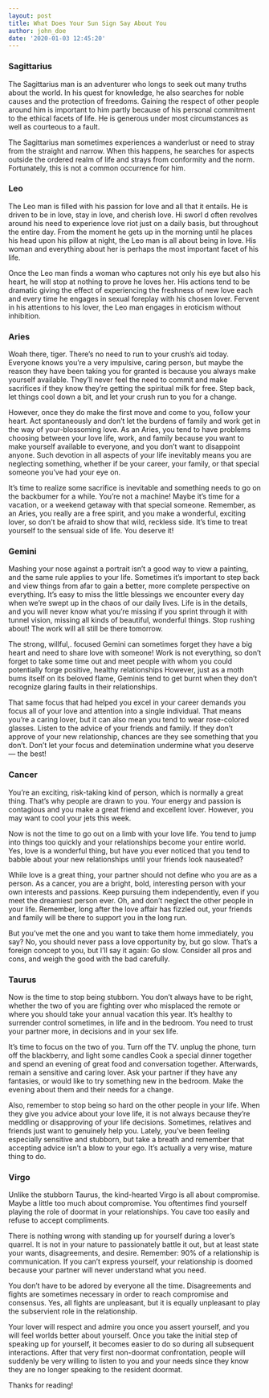 ```yaml
---
layout: post
title: What Does Your Sun Sign Say About You
author: john_doe
date: '2020-01-03 12:45:20'
---
```

### Sagittarius

The Sagittarius man is an adventurer who longs to seek out many truths about the world. In his quest for knowledge, he also searches for noble causes and the protection of freedoms. Gaining the respect of other people around him is important to him partly because of his personal commitment to the ethical facets of life. He is generous under most circumstances as well as courteous to a fault.

The Sagittarius man sometimes experiences a wanderlust or need to stray from the straight and narrow. When this happens, he searches for aspects outside the ordered realm of life and strays from conformity and the norm. Fortunately, this is not a common occurrence for him.

### Leo

The Leo man is filled with his passion for love and all that it entails. He is driven to be in love, stay in love, and cherish love. Hi sworl d often revolves around his need to experience love riot just on a daily basis, but throughout the entire day. From the moment he gets up in the morning until he places his head upon his pillow at night, the Leo man is all about being in love. His woman and everything about her is perhaps the most important facet of his life.

Once the Leo man finds a woman who captures not only his eye but also his heart, he will stop at nothing to prove he loves her. His actions tend to be dramatic giving the effect of experiencing the freshness of new love each and every time he engages in sexual foreplay with his chosen lover. Fervent in his attentions to his lover, the Leo man engages in eroticism without inhibition.

### Aries

Woah there, tiger. There’s no need to run to your crush’s aid today. Everyone knows you’re a very impulsive, caring person, but maybe the reason they have been taking you for granted is because you always make yourself available. They’ll never feel the need to commit and make sacrifices if they know they’re getting the spiritual milk for free. Step back, let things cool down a bit, and let your crush run to you for a change.

However, once they do make the first move and come to you, follow your heart. Act spontaneously and don’t let the burdens of family and work get in the way of your-blossoming love. As an Aries, you tend to have problems choosing between your love life, work, and family because you want to make yourself available to everyone, and you don’t want to disappoint anyone. Such devotion in all aspects of your life inevitably means you are neglecting something, whether if be your career, your family, or that special someone you’ve had your eye on.

It’s time to realize some sacrifice is inevitable and something needs to go on the backbumer for a while. You’re not a machine! Maybe it’s time for a vacation, or a weekend getaway with that special someone. Remember, as an Aries, you really are a free spirit, and you make a wonderful, exciting lover, so don’t be afraid to show that wild, reckless side. It’s time to treat yourself to the sensual side of life. You deserve it!

### Gemini

Mashing your nose against a portrait isn’t a good way to view a painting, and the same rule applies to your life. Sometimes it’s important to step back and view things from afar to gain a better, more complete perspective on everything. It’s easy to miss the little blessings we encounter every day when we’re swept up in the chaos of our daily lives. Life is in the details, and you will never know what you’re missing if you sprint through it with tunnel vision, missing all kinds of beautiful, wonderful things. Stop rushing about! The work will all still be there tomorrow.

The strong, willful,. focused Gemini can sometimes forget they have a big heart and need to share love with someone! Work is not everything, so don’t forget to take some time out and meet people with whom you could potentially forge positive, healthy relationships However, just as a moth bums itself on its beloved flame, Geminis tend to get burnt when they don’t recognize glaring faults in their relationships.

That same focus that had helped you excel in your career demands you focus all of your love and attention into a single individual. That means you’re a caring lover, but it can also mean you tend to wear rose-colored glasses. Listen to the advice of your friends and family. If they don’t approve of your new relationship, chances are they see something that you don’t. Don’t let your focus and detemiination undermine what you deserve — the best!

### Cancer

You’re an exciting, risk-taking kind of person, which is normally a great thing. That’s why people are drawn to you. Your energy and passion is contagious and you make a great friend and excellent lover. However, you may want to cool your jets this week.

Now is not the time to go out on a limb with your love life. You tend to jump into things too quickly and your relationships become your entire world. Yes, love is a wonderful thing, but have you ever noticed that you tend to babble about your new relationships until your friends look nauseated?

While love is a great thing, your partner should not define who you are as a person. As a cancer, you are a bright, bold, interesting person with your own interests and passions. Keep pursuing them independently, even if you meet the dreamiest person ever. Oh, and don’t neglect the other people in your life. Remember, long after the love affair has fizzled out, your friends and family will be there to support you in the long run.

But you’ve met the one and you want to take them home immediately, you say? No, you should never pass a love opportunity by, but go slow. That’s a foreign concept to you, but I’ll say it again: Go slow. Consider all pros and cons, and weigh the good with the bad carefully.

### Taurus

Now is the time to stop being stubborn. You don’t always have to be right, whether the two of you are fighting over who misplaced the remote or where you should take your annual vacation this year. It’s healthy to surrender control sometimes, in life and in the bedroom. You need to trust your partner more, in decisions and in your sex life.

It’s time to focus on the two of you. Turn off the TV. unplug the phone, turn off the blackberry, and light some candles Cook a special dinner together and spend an evening of great food and conversation together. Afterwards, remain a sensitive and caring lover. Ask your partner if they have any fantasies, or would like to try something new in the bedroom. Make the evening about them and their needs for a change.

Also, remember to stop being so hard on the other people in your life. When they give you advice about your love life, it is not always because they’re meddling or disapproving of your life decisions. Sometimes, relatives and friends just want to genuinely help you. Lately, you’ve been feeling especially sensitive and stubborn, but take a breath and remember that accepting advice isn’t a blow to your ego. It’s actually a very wise, mature thing to do.

### Virgo

Unlike the stubborn Taurus, the kind-hearted Virgo is all about compromise. Maybe a little too much about compromise. You oftentimes find yourself playing the role of doormat in your relationships. You cave too easily and refuse to accept compliments.

There is nothing wrong with standing up for yourself during a lover’s quarrel. It is not in your nature to passionately battle it out, but at least state your wants, disagreements, and desire. Remember: 90% of a relationship is communication. If you can’t express yourself, your relationship is doomed because your partner will never understand what you need.

You don’t have to be adored by everyone all the time. Disagreements and fights are sometimes necessary in order to reach compromise and consensus. Yes, all fights are unpleasant, but it is equally unpleasant to play the subservient role in the relationship.

Your lover will respect and admire you once you assert yourself, and you will feel worlds better about yourself. Once you take the initial step of speaking up for yourself, it becomes easier to do so during all subsequent interactions. After that very first non-doormat confrontation, people will suddenly be very willing to listen to you and your needs since they know they are no longer speaking to the resident doormat.

Thanks for reading!
